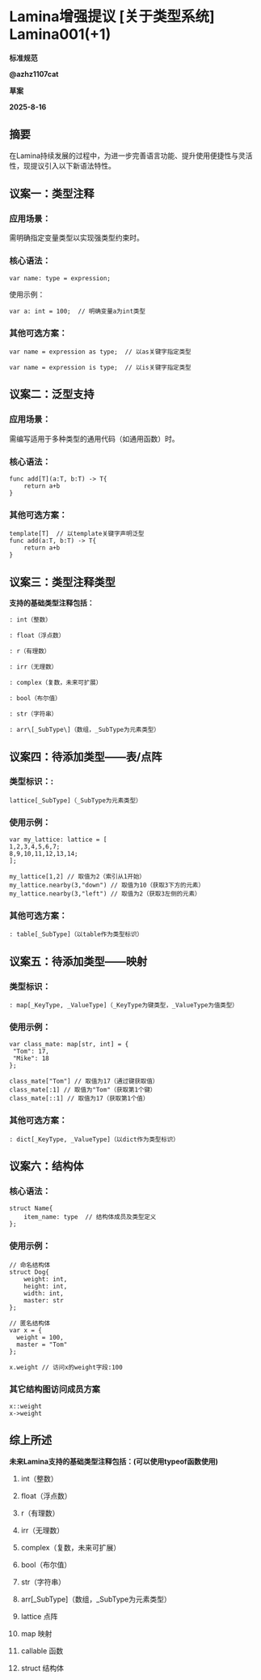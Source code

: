 # Lamina增强提议 [关于类型系统] Lamina001(+1)
**标准规范**

**@azhz1107cat**

**草案**

**2025-8-16**

## 摘要


在Lamina持续发展的过程中，为进一步完善语言功能、提升使用便捷性与灵活性，现提议引入以下新语法特性。
## 议案一：类型注释


### 应用场景：
需明确指定变量类型以实现强类型约束时。
### 核心语法：
```
var name: type = expression;
```
使用示例：
```
var a: int = 100;  // 明确变量a为int类型
```
### 其他可选方案：
```
var name = expression as type;  // 以as关键字指定类型
```

```
var name = expression is type;  // 以is关键字指定类型
```
## 议案二：泛型支持


### 应用场景：
需编写适用于多种类型的通用代码（如通用函数）时。
### 核心语法：
```
func add[T](a:T, b:T) -> T{
    return a+b
}
```
### 其他可选方案：
```
template[T]  // 以template关键字声明泛型
func add(a:T, b:T) -> T{
    return a+b
}
```
## 议案三：类型注释类型


**支持的基础类型注释包括：**

	: int（整数）

	: float（浮点数）

	: r（有理数）

	: irr（无理数）

	: complex（复数，未来可扩展）

	: bool（布尔值）

	: str（字符串）

	: arr\[_SubType\]（数组，_SubType为元素类型）

## 议案四：待添加类型——表/点阵


### 类型标识：: 
```
lattice[_SubType]（_SubType为元素类型）
```
### 使用示例：
```
var my_lattice: lattice = [
1,2,3,4,5,6,7;
8,9,10,11,12,13,14;
];
```

```
my_lattice[1,2] // 取值为2（索引从1开始）
my_lattice.nearby(3,"down") // 取值为10（获取3下方的元素）
my_lattice.nearby(3,"left") // 取值为2（获取3左侧的元素）
```
### 其他可选方案：

```
: table[_SubType]（以table作为类型标识）
```

## 议案五：待添加类型——映射


### 类型标识：

```
: map[_KeyType, _ValueType]（_KeyType为键类型，_ValueType为值类型）
```
### 使用示例：
```
var class_mate: map[str, int] = {
 "Tom": 17,
 "Mike": 18
};
```

```
class_mate["Tom"] // 取值为17（通过键获取值）
class_mate[:1] // 取值为"Tom"（获取第1个键）
class_mate[::1] // 取值为17（获取第1个值）
```
### 其他可选方案：

```
: dict[_KeyType, _ValueType]（以dict作为类型标识）
```

## 议案六：结构体


### 核心语法：
```
struct Name{
    item_name: type  // 结构体成员及类型定义
};
```
### 使用示例：
```
// 命名结构体
struct Dog{
    weight: int,
    height: int,
    width: int,
    master: str
};

// 匿名结构体
var x = {
  weight = 100,
  master = "Tom"
};

x.weight // 访问x的weight字段:100
```
### 其它结构图访问成员方案
```
x::weight
x->weight
```

## 综上所述
**未来Lamina支持的基础类型注释包括：(可以使用typeof函数使用)**

1. int（整数）

2. float（浮点数）

3. r（有理数）

4. irr（无理数）

5.  complex（复数，未来可扩展）

6. bool（布尔值）

7. str（字符串）

8. arr\[_SubType\]（数组，_SubType为元素类型）

9. lattice 点阵

10. map 映射

11. callable 函数

12. struct 结构体